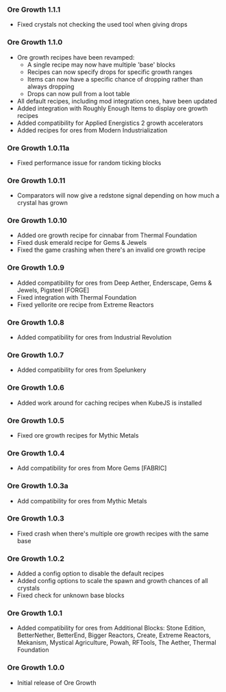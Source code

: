 ### Ore Growth 1.1.1
- Fixed crystals not checking the used tool when giving drops

### Ore Growth 1.1.0
- Ore growth recipes have been revamped:
  - A single recipe may now have multiple 'base' blocks
  - Recipes can now specify drops for specific growth ranges
  - Items can now have a specific chance of dropping rather than always dropping
  - Drops can now pull from a loot table
- All default recipes, including mod integration ones, have been updated
- Added integration with Roughly Enough Items to display ore growth recipes
- Added compatibility for Applied Energistics 2 growth accelerators
- Added recipes for ores from Modern Industrialization

### Ore Growth 1.0.11a
- Fixed performance issue for random ticking blocks

### Ore Growth 1.0.11
- Comparators will now give a redstone signal depending on how much a crystal has grown

### Ore Growth 1.0.10
- Added ore growth recipe for cinnabar from Thermal Foundation
- Fixed dusk emerald recipe for Gems & Jewels
- Fixed the game crashing when there's an invalid ore growth recipe

### Ore Growth 1.0.9
- Added compatibility for ores from Deep Aether, Enderscape, Gems & Jewels, Pigsteel \[FORGE\]
- Fixed integration with Thermal Foundation
- Fixed yellorite ore recipe from Extreme Reactors

### Ore Growth 1.0.8
- Added compatibility for ores from Industrial Revolution

### Ore Growth 1.0.7
- Added compatibility for ores from Spelunkery

### Ore Growth 1.0.6
- Added work around for caching recipes when KubeJS is installed

### Ore Growth 1.0.5
- Fixed ore growth recipes for Mythic Metals

### Ore Growth 1.0.4
- Add compatibility for ores from More Gems \[FABRIC\]

### Ore Growth 1.0.3a
- Add compatibility for ores from Mythic Metals

### Ore Growth 1.0.3
- Fixed crash when there's multiple ore growth recipes with the same base

### Ore Growth 1.0.2
- Added a config option to disable the default recipes
- Added config options to scale the spawn and growth chances of all crystals
- Fixed check for unknown base blocks

### Ore Growth 1.0.1
- Added compatibility for ores from Additional Blocks: Stone Edition, BetterNether, BetterEnd, Bigger Reactors, Create, Extreme Reactors, Mekanism, Mystical Agriculture, Powah, RFTools, The Aether, Thermal Foundation

### Ore Growth 1.0.0
- Initial release of Ore Growth
